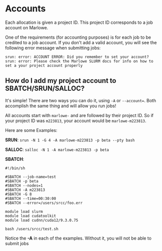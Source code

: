 # Accounts

Each allocation is given a project ID. This project ID corresponds to a job account on Marlowe.

One of the requirements (for accounting purposes) is for each job to be credited to a job account. If you don't add a valid account, you will see the following error message when submitting jobs:

```
srun: error: ACCOUNT ERROR: Did you remember to set your account?
srun: error: Please check the Marlowe SLURM docs for info on how to set a your project account properly
```

## How do I add my project account to SBATCH/SRUN/SALLOC?

It's simple! There are two ways you can do it, using `-A` or `--account=`. Both accomplish the same thing and will allow you run jobs!

All accounts start with `marlowe-` and are followed by their project ID. So if your project ID was `m223813`, your account would be `marlowe-m223813`.

Here are some Examples:

**SRUN**: `srun -N 1 -G 4 -A marlowe-m223813 -p beta --pty bash`

**SALLOC**: `salloc -N 1 -A marlowe-m223813 -p beta`

**SBATCH**:
```
#!/bin/sh

#SBATCH --job-name=test
#SBATCH -p beta
#SBATCH --nodes=1
#SBATCH -A m223813
#SBATCH -G 8
#SBATCH --time=00:30:00
#SBATCH --error=/users/srcc/foo.err

module load slurm
module load cudatoolkit
module load cudnn/cuda12/9.3.0.75

bash /users/srcc/test.sh
```

Notice the **-A** in each of the examples. Without it, you will not be able to submit jobs
